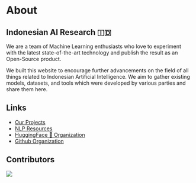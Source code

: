 # About

## Indonesian AI Research 🇮🇩

We are a team of Machine Learning enthusiasts who love to experiment with the latest state-of-the-art technology and publish the result as an Open-Source product.

We built this website to encourage further advancements on the field of all things related to Indonesian Artificial Intelligence. We aim to gather existing models, datasets, and tools which were developed by various parties and share them here.

## Links

- [Our Projects](../projects)
- [NLP Resources](../resources)
- [HuggingFace 🤗 Organization](https://huggingface.co/indonesian-nlp/)
- [Github Organization](https://github.com/indonesian-nlp/)

## Contributors

<a href="https://github.com/nlp-id/nlp-id.github.io/graphs/contributors">
  <img src="https://contrib.rocks/image?repo=nlp-id/nlp-id.github.io" />
</a>
